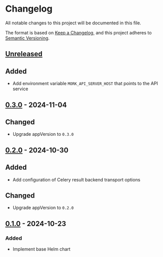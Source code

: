 # Changelog

All notable changes to this project will be documented in this file.

The format is based on [Keep a Changelog](https://keepachangelog.com/en/1.0.0/),
and this project adheres to
[Semantic Versioning](https://semver.org/spec/v2.0.0.html).

## [Unreleased]

## Added

- Add environment variable `MORK_API_SERVER_HOST` that points to the API service

## [0.3.0] - 2024-11-04

## Changed

- Upgrade appVersion to `0.3.0`

## [0.2.0] - 2024-10-30

## Added

- Add configuration of Celery result backend transport options

## Changed

- Upgrade appVersion to `0.2.0`

## [0.1.0] - 2024-10-23

### Added

- Implement base Helm chart

[unreleased]: https://github.com/openfun/mork/tree/main/src/helm
[0.3.0]: https://github.com/openfun/mork/releases/tag/helm/v0.3.0
[0.2.0]: https://github.com/openfun/mork/releases/tag/helm/v0.2.0
[0.1.0]: https://github.com/openfun/mork/releases/tag/helm/v0.1.0
